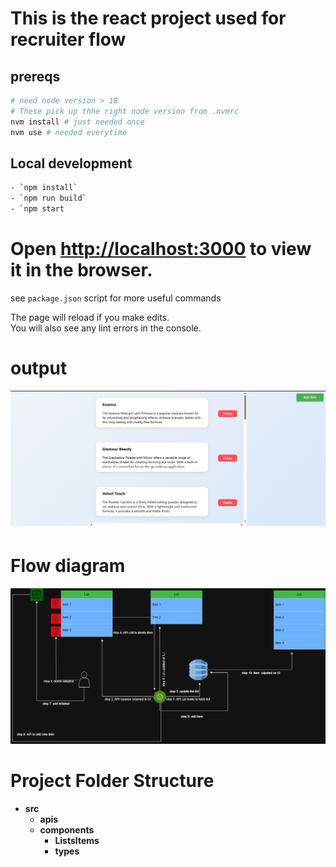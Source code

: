 # This is the react project used for recruiter flow
## prereqs
```bash
# need node version > 18
# These pick up thhe right node version from .nvmrc
nvm install # just needed once
nvm use # needed everytime
```
## Local development
```bash
- `npm install`
- `npm run build`
- `npm start
```
# Open [http://localhost:3000](http://localhost:3000) to view it in the browser.

see `package.json` script for more useful commands


The page will reload if you make edits.\
You will also see any lint errors in the console.

# output

![output](./recruiter-flow-test/docs/output.png)


# Flow diagram

![flow](./recruiter-flow-test/docs/flowDiagram.png)

# Project Folder Structure

- **src**
  - **apis**
  - **components**
      - **ListsItems**
    - **types**
